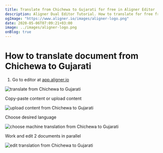 ```yaml
---
title: Translate from Chichewa to Gujarati for free in Aligner Editor
description: Aligner Dual Editor Tutorial. How to translate for free from Chichewa to Gujarati. Aligner is multilingual document management platform. 
ogImage: "https://www.aligner.io/images/aligner-logo.png"
date: 2020-05-06T07:09:21+03:00
image: ../images/aligner-logo.png
onBlog: true
---
```


# How to translate document from Chichewa to Gujarati

1. Go to editor at [app.aligner.io](https://app.aligner.io "Aligner App web page")

![translate from Chichewa to Gujarati](../aligner-blank-editor.png "translate from Chichewa to Gujarati")

Copy-paste content or upload content

![upload content from Chichewa to Gujarati](../aligner-uploaded-document.png "upload content from Chichewa to Gujarati")

Choose desired language

![choose machine translation from Chichewa to Gujarati](../aligner-language-dropdown.png "choose machine translation from Chichewa to Gujarati")

Work and edit 2 documents in parallel

![edit translation from Chichewa to Gujarati](../aligner-double-sitded-editor.png "edit translation from Chichewa to Gujarati")

